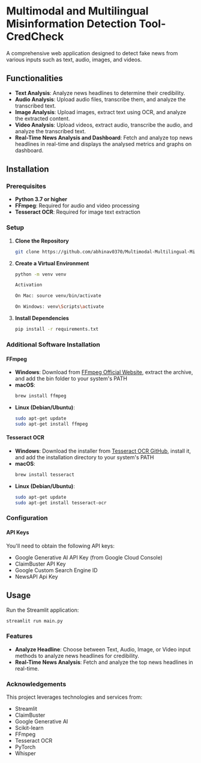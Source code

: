 # Multimodal and Multilingual Misinformation Detection Tool-CredCheck

A comprehensive web application designed to detect fake news from various inputs such as text, audio, images, and videos.

## Functionalities

- **Text Analysis**: Analyze news headlines to determine their credibility.
- **Audio Analysis**: Upload audio files, transcribe them, and analyze the transcribed text.
- **Image Analysis**: Upload images, extract text using OCR, and analyze the extracted content.
- **Video Analysis**: Upload videos, extract audio, transcribe the audio, and analyze the transcribed text.
- **Real-Time News Analysis and Dashboard**: Fetch and analyze top news headlines in real-time and displays the analysed metrics and graphs on dashboard.

## Installation

### Prerequisites

- **Python 3.7 or higher**
- **FFmpeg**: Required for audio and video processing
- **Tesseract OCR**: Required for image text extraction

### Setup

1. **Clone the Repository**
   ```bash
   git clone https://github.com/abhinav0370/Multimodal-Multilingual-Misinformation-Detection-Tool-CredCheck.git
   ```

2. **Create a Virtual Environment**
   ```bash
   python -m venv venv

   Activation
   
   On Mac: source venv/bin/activate
   
   On Windows: venv\Scripts\activate
   ```

3. **Install Dependencies**
   ```bash
   pip install -r requirements.txt
   ```



### Additional Software Installation

#### FFmpeg
- **Windows**: Download from [FFmpeg Official Website](https://ffmpeg.org/download.html), extract the archive, and add the bin folder to your system's PATH
- **macOS**: 
  ```bash
  brew install ffmpeg
  ```
- **Linux (Debian/Ubuntu)**:
  ```bash
  sudo apt-get update
  sudo apt-get install ffmpeg
  ```

#### Tesseract OCR
- **Windows**: Download the installer from [Tesseract OCR GitHub](https://github.com/UB-Mannheim/tesseract/wiki), install it, and add the installation directory to your system's PATH
- **macOS**: 
  ```bash
  brew install tesseract
  ```
- **Linux (Debian/Ubuntu)**:
  ```bash
  sudo apt-get update
  sudo apt-get install tesseract-ocr
  ```

### Configuration

#### API Keys

You'll need to obtain the following API keys:
- Google Generative AI API Key (from Google Cloud Console)
- ClaimBuster API Key
- Google Custom Search Engine ID
- NewsAPI Api Key 


## Usage

Run the Streamlit application:

```bash
streamlit run main.py
```

### Features

- **Analyze Headline**: Choose between Text, Audio, Image, or Video input methods to analyze news headlines for credibility.
- **Real-Time News Analysis**: Fetch and analyze the top news headlines in real-time.

### Acknowledgements
This project leverages technologies and services from:

- Streamlit
- ClaimBuster
- Google Generative AI
- Scikit-learn
- FFmpeg
- Tesseract OCR
- PyTorch
- Whisper

